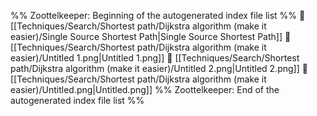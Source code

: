 %% Zoottelkeeper: Beginning of the autogenerated index file list  %%
📄 [[Techniques/Search/Shortest path/Dijkstra algorithm (make it easier)/Single Source Shortest Path|Single Source Shortest Path]]
📄 [[Techniques/Search/Shortest path/Dijkstra algorithm (make it easier)/Untitled 1.png|Untitled 1.png]]
📄 [[Techniques/Search/Shortest path/Dijkstra algorithm (make it easier)/Untitled 2.png|Untitled 2.png]]
📄 [[Techniques/Search/Shortest path/Dijkstra algorithm (make it easier)/Untitled.png|Untitled.png]]
%% Zoottelkeeper: End of the autogenerated index file list  %%
